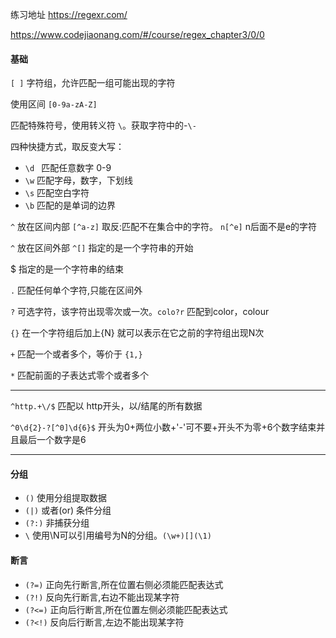 练习地址  https://regexr.com/

https://www.codejiaonang.com/#/course/regex_chapter3/0/0

#### 基础

`[ ]` 字符组，允许匹配一组可能出现的字符

使用区间 `[0-9a-zA-Z]`

匹配特殊符号，使用转义符 `\`。获取字符中的-`\-`

四种快捷方式，取反变大写：

- `\d ` 匹配任意数字 0-9
- `\w`  匹配字母，数字，下划线
- `\s`  匹配空白字符
- `\b`  匹配的是单词的边界

`^` 放在区间内部 `[^a-z]` 取反:匹配不在集合中的字符。 `n[^e]` n后面不是e的字符

`^` 放在区间外部 `^[]` 指定的是一个字符串的开始

$    指定的是一个字符串的结束

`.` 匹配任何单个字符,只能在区间外

`?` 可选字符，该字符出现零次或一次。`colo?r` 匹配到color，colour

`{}` 在一个字符组后加上{N} 就可以表示在它之前的字符组出现N次

`+`  匹配一个或者多个，等价于 `{1,}`

`*`  匹配前面的子表达式零个或者多个

---

`^http.+\/$`   匹配以 http开头，以/结尾的所有数据 

`^0\d{2}-?[^0]\d{6}$` 开头为0+两位小数+'-'可不要+开头不为零+6个数字结束并且最后一个数字是6

---

#### 分组

- `()` 使用分组提取数据
- `(|)` 或者(or) 条件分组
- `(?:)`  非捕获分组
- `\` 使用\N可以引用编号为N的分组。`(\w+)[](\1)`

#### 断言
- `(?=)`  正向先行断言,所在位置右侧必须能匹配表达式
- `(?!)`  反向先行断言,右边不能出现某字符
- `(?<=)` 正向后行断言,所在位置左侧必须能匹配表达式
- `(?<!)` 反向后行断言,左边不能出现某字符